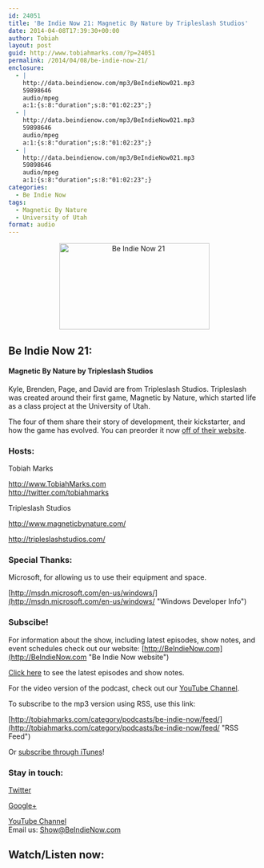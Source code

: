 ```yaml
---
id: 24051
title: 'Be Indie Now 21: Magnetic By Nature by Tripleslash Studios'
date: 2014-04-08T17:39:30+00:00
author: Tobiah
layout: post
guid: http://www.tobiahmarks.com/?p=24051
permalink: /2014/04/08/be-indie-now-21/
enclosure:
  - |
    http://data.beindienow.com/mp3/BeIndieNow021.mp3
    59898646
    audio/mpeg
    a:1:{s:8:"duration";s:8:"01:02:23";}
  - |
    http://data.beindienow.com/mp3/BeIndieNow021.mp3
    59898646
    audio/mpeg
    a:1:{s:8:"duration";s:8:"01:02:23";}
  - |
    http://data.beindienow.com/mp3/BeIndieNow021.mp3
    59898646
    audio/mpeg
    a:1:{s:8:"duration";s:8:"01:02:23";}
categories:
  - Be Indie Now
tags:
  - Magnetic By Nature
  - University of Utah
format: audio
---
```

<p style="text-align: center;">
  <img class="aligncenter" alt="Be Indie Now 21" src="/assets/2013/10/BeIndyNowLogo-512h-300x172.png?resize=300%2C172" width="300" height="172" data-recalc-dims="1" />
</p>

## Be Indie Now 21:

#### Magnetic By Nature by Tripleslash Studios

Kyle, Brenden, Page, and David are from Tripleslash Studios. Tripleslash was created around their first game, Magnetic by Nature, which started life as a class project at the University of Utah.

The four of them share their story of development, their kickstarter, and how the game has evolved. You can preorder it now [off of their website](http://www.magneticbynature.com/).

#### <!--more-->

### Hosts:

Tobiah Marks
  
<a title="Tobiah Twitter" href="http://twitter.com/tobiahmarks" target="_blank">http://www.TobiahMarks.com<br /> http://twitter.com/tobiahmarks</a>

Tripleslash Studios
  
<http://www.magneticbynature.com/>
  
<http://tripleslashstudios.com/>

### Special Thanks:

Microsoft, for allowing us to use their equipment and space.
  
[http://msdn.microsoft.com/en-us/windows/](http://msdn.microsoft.com/en-us/windows/ "Windows Developer Info")

### Subscibe!

For information about the show, including latest episodes, show notes, and event schedules check out our website: [http://BeIndieNow.com](http://BeIndieNow.com "Be Indie Now website")

[Click here](http://tobiahmarks.com/category/podcasts/be-indie-now/ "Be Indie Now episodes and show notes") to see the latest episodes and show notes.

For the video version of the podcast, check out our <a title="YouTube" href="http://www.youtube.com/channel/UCW6QQfnk1In7woq619zgD0g" target="_blank">YouTube Channel</a>.

To subscribe to the mp3 version using RSS, use this link:
  
[http://tobiahmarks.com/category/podcasts/be-indie-now/feed/](http://tobiahmarks.com/category/podcasts/be-indie-now/feed/ "RSS Feed")

Or <a title="iTunes" href="https://itunes.apple.com/us/podcast/be-indie-now/id734501818 " target="_blank">subscribe through iTunes</a>!

### Stay in touch:

<a title="Twitter" href="http://twitter.com/BeIndieNow" target="_blank">Twitter</a>
  
<a href="https://plus.google.com/105885018850238693949" target="_blank" rel="publisher">Google+</a>
  
<a title="YouTube" href="http://www.youtube.com/channel/UCW6QQfnk1In7woq619zgD0g" target="_blank">YouTube Channel<br /> </a>Email us: <Show@BeIndieNow.com>

## Watch/Listen now: